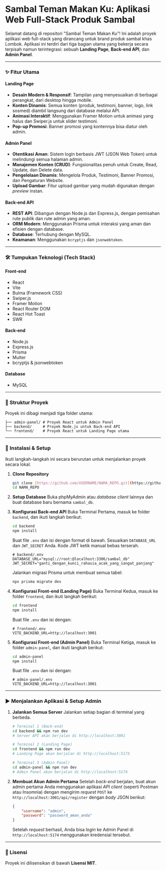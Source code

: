 # Sambal Teman Makan Ku: Aplikasi Web Full-Stack Produk Sambal

Selamat datang di repositori "Sambal Teman Makan Ku"! Ini adalah proyek aplikasi web full-stack yang dirancang untuk brand produk sambal khas Lombok. Aplikasi ini terdiri dari tiga bagian utama yang bekerja secara terpisah namun terintegrasi: sebuah **Landing Page**, **Back-end API**, dan **Admin Panel**.

---

### ✨ Fitur Utama

#### Landing Page
- **Desain Modern & Responsif**: Tampilan yang menyesuaikan di berbagai perangkat, dari desktop hingga mobile.
- **Konten Dinamis**: Semua konten (produk, testimoni, banner, logo, link sosmed) diambil langsung dari database melalui API.
- **Animasi Interaktif**: Menggunakan Framer Motion untuk animasi yang halus dan Swiper.js untuk slider testimoni.
- **Pop-up Promosi**: Banner promosi yang kontennya bisa diatur oleh admin.

#### Admin Panel
- **Otentikasi Aman**: Sistem login berbasis JWT (JSON Web Token) untuk melindungi semua halaman admin.
- **Manajemen Konten (CRUD)**: Fungsionalitas penuh untuk Create, Read, Update, dan Delete data.
- **Pengelolaan Dinamis**: Mengelola Produk, Testimoni, Banner Promosi, dan Pengaturan Website.
- **Upload Gambar**: Fitur upload gambar yang mudah digunakan dengan *preview* instan.

#### Back-end API
- **REST API**: Dibangun dengan Node.js dan Express.js, dengan pemisahan rute publik dan rute admin yang aman.
- **ORM Modern**: Menggunakan Prisma untuk interaksi yang aman dan efisien dengan database.
- **Database**: Terhubung dengan MySQL.
- **Keamanan**: Menggunakan `bcryptjs` dan `jsonwebtoken`.

---

### 🛠️ Tumpukan Teknologi (Tech Stack)

#### Front-end
- React
- Vite
- Bulma (Framework CSS)
- Swiper.js
- Framer Motion
- React Router DOM
- React Hot Toast
- SWR

#### Back-end
- Node.js
- Express.js
- Prisma
- Multer
- bcryptjs & jsonwebtoken

#### Database
- MySQL

---

### 📂 Struktur Proyek

Proyek ini dibagi menjadi tiga folder utama:
```
├── admin-panel/ # Proyek React untuk Admin Panel
├── backend/     # Proyek Node.js untuk Back-end API
└── frontend/    # Proyek React untuk Landing Page utama
```

---

### 🚀 Instalasi & Setup

Ikuti langkah-langkah ini secara berurutan untuk menjalankan proyek secara lokal.

1.  **Clone Repository**
    ```bash
    git clone [https://github.com/USERNAME/NAMA_REPO.git](https://github.com/USERNAME/NAMA_REPO.git)
    cd NAMA_REPO
    ```

2.  **Setup Database**
    Buka phpMyAdmin atau *database client* lainnya dan buat database baru bernama `sambal_db`.

3.  **Konfigurasi Back-end API**
    Buka Terminal Pertama, masuk ke folder `backend`, dan ikuti langkah berikut:
    ```bash
    cd backend
    npm install
    ```
    Buat file `.env` dan isi dengan format di bawah. Sesuaikan `DATABASE_URL` dan `JWT_SECRET` Anda. Kode JWT ketik manual bebas terserah.
    ```dotenv
    # backend/.env
    DATABASE_URL="mysql://root:@localhost:3306/sambal_db"
    JWT_SECRET="ganti_dengan_kunci_rahasia_acak_yang_sangat_panjang"
    ```
    Jalankan migrasi Prisma untuk membuat semua tabel:
    ```bash
    npx prisma migrate dev
    ```

4.  **Konfigurasi Front-end (Landing Page)**
    Buka Terminal Kedua, masuk ke folder `frontend`, dan ikuti langkah berikut:
    ```bash
    cd frontend
    npm install
    ```
    Buat file `.env` dan isi dengan:
    ```dotenv
    # frontend/.env
    VITE_BACKEND_URL=http://localhost:3001
    ```

5.  **Konfigurasi Front-end (Admin Panel)**
    Buka Terminal Ketiga, masuk ke folder `admin-panel`, dan ikuti langkah berikut:
    ```bash
    cd admin-panel
    npm install
    ```
    Buat file `.env` dan isi dengan:
    ```dotenv
    # admin-panel/.env
    VITE_BACKEND_URL=http://localhost:3001
    ```

---

### ▶️ Menjalankan Aplikasi & Setup Admin

1.  **Jalankan Semua Server**
    Jalankan setiap bagian di terminal yang berbeda.
    ```bash
    # Terminal 1 (Back-end)
    cd backend && npm run dev
    # Server API akan berjalan di http://localhost:3001

    # Terminal 2 (Landing Page)
    cd frontend && npm run dev
    # Landing Page akan berjalan di http://localhost:5173

    # Terminal 3 (Admin Panel)
    cd admin-panel && npm run dev
    # Admin Panel akan berjalan di http://localhost:5174
    ```

2.  **Membuat Akun Admin Pertama**
    Setelah *back-end* berjalan, buat akun admin pertama Anda menggunakan aplikasi *API client* (seperti Postman atau Insomnia) dengan mengirim *request* `POST` ke `http://localhost:3001/api/register` dengan *body* JSON berikut:
    ```json
    {
        "username": "admin",
        "password": "password_aman_anda"
    }
    ```
    Setelah *request* berhasil, Anda bisa *login* ke Admin Panel di `http://localhost:5174` menggunakan kredensial tersebut.

---

### 📄 Lisensi

Proyek ini dilisensikan di bawah **Lisensi MIT**.
